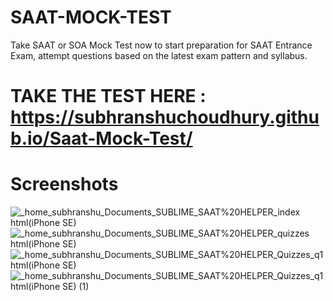 # SAAT-MOCK-TEST
Take SAAT or SOA Mock Test now to start preparation for SAAT Entrance Exam, attempt questions based on the latest exam pattern and syllabus.
# TAKE THE TEST HERE : https://subhranshuchoudhury.github.io/Saat-Mock-Test/
# Screenshots

![_home_subhranshu_Documents_SUBLIME_SAAT%20HELPER_index html(iPhone SE)](https://user-images.githubusercontent.com/63858190/160885335-544591bf-2721-4e25-84c9-c424b16a8680.png)
![_home_subhranshu_Documents_SUBLIME_SAAT%20HELPER_quizzes html(iPhone SE)](https://user-images.githubusercontent.com/63858190/160885351-7c7fd18c-9e3b-4806-b735-a47d83f65e12.png)
![_home_subhranshu_Documents_SUBLIME_SAAT%20HELPER_Quizzes_q1 html(iPhone SE)](https://user-images.githubusercontent.com/63858190/160885357-d38228d0-fbb0-4060-8313-3691c25e60cb.png)
![_home_subhranshu_Documents_SUBLIME_SAAT%20HELPER_Quizzes_q1 html(iPhone SE) (1)](https://user-images.githubusercontent.com/63858190/160885359-7ed099a7-99e8-4078-a5b2-9d790e7d7341.png)

